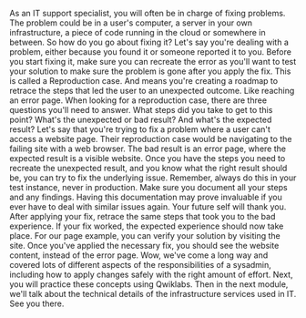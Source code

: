 As an IT support specialist, you will
often be in charge of fixing problems. The problem could be in a user's computer,
a server in your own infrastructure, a piece of code running in the cloud or
somewhere in between. So how do you go about fixing it? Let's say you're dealing with a problem,
either because you found it or someone reported it to you. Before you start fixing it, make sure you
can recreate the error as you'll want to test your solution to make sure the
problem is gone after you apply the fix. This is called a Reproduction case. And means you're creating a roadmap to
retrace the steps that led the user to an unexpected outcome. Like reaching an error page. When looking for a reproduction case, there are three questions
you'll need to answer. What steps did you take
to get to this point? What's the unexpected or bad result? And what's the expected result? Let's say that you're trying to fix
a problem where a user can't access a website page. Their reproduction case would be
navigating to the failing site with a web browser. The bad result is an error page, where
the expected result is a visible website. Once you have the steps you need to
recreate the unexpected result, and you know what the right result should be,
you can try to fix the underlying issue. Remember, always do this in your
test instance, never in production. Make sure you document all your steps and
any findings. Having this documentation may prove
invaluable if you ever have to deal with similar issues again. Your future self will thank you. After applying your fix, retrace the same
steps that took you to the bad experience. If your fix worked, the expected
experience should now take place. For our page example, you can verify
your solution by visiting the site. Once you've applied the necessary fix,
you should see the website content, instead of the error page. Wow, we've come a long way and covered lots of different aspects of
the responsibilities of a sysadmin, including how to apply changes safely
with the right amount of effort. Next, you will practice these
concepts using Qwiklabs. Then in the next module, we'll talk about the technical details of
the infrastructure services used in IT. See you there.